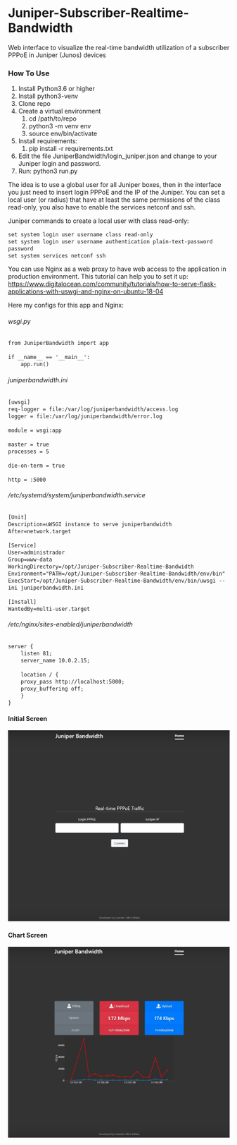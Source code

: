 # Juniper-Subscriber-Realtime-Bandwidth
Web interface to visualize the real-time bandwidth utilization of a subscriber PPPoE in Juniper (Junos) devices

### How To Use
1. Install Python3.6 or higher
1. Install python3-venv
1. Clone repo
1. Create a virtual environment
    1. cd /path/to/repo
    1. python3 -m venv env
    1. source env/bin/activate
1. Install requirements: 
    1. pip install -r requirements.txt 
1. Edit the file JuniperBandwidth/login_juniper.json and change to your Juniper login and password.
1. Run: python3 run.py

The idea is to use a global user for all Juniper boxes, then in the interface you just need to insert login PPPoE and the IP of the Juniper. You can set a local user (or radius) that have at least the same permissions of the class read-only, you also have to enable the services netconf and ssh.

Juniper commands to create a local user with class read-only:
```
set system login user username class read-only
set system login user username authentication plain-text-password password
set system services netconf ssh
```

You can use Nginx as a web proxy to have web access to the application in production environment. This tutorial can help you to set it up:
https://www.digitalocean.com/community/tutorials/how-to-serve-flask-applications-with-uswgi-and-nginx-on-ubuntu-18-04

Here my configs for this app and Nginx:

###### wsgi.py
```
from JuniperBandwidth import app

if __name__ == '__main__':
    app.run()
```

###### juniperbandwidth.ini
```
[uwsgi]
req-logger = file:/var/log/juniperbandwidth/access.log
logger = file:/var/log/juniperbandwidth/error.log

module = wsgi:app

master = true
processes = 5

die-on-term = true

http = :5000
```

###### /etc/systemd/system/juniperbandwidth.service 
```
[Unit]
Description=uWSGI instance to serve juniperbandwidth
After=network.target

[Service]
User=administrador
Group=www-data
WorkingDirectory=/opt/Juniper-Subscriber-Realtime-Bandwidth
Environment="PATH=/opt/Juniper-Subscriber-Realtime-Bandwidth/env/bin"
ExecStart=/opt/Juniper-Subscriber-Realtime-Bandwidth/env/bin/uwsgi --ini juniperbandwidth.ini

[Install]
WantedBy=multi-user.target
```

###### /etc/nginx/sites-enabled/juniperbandwidth 
```
server {
    listen 81;
    server_name 10.0.2.15;

    location / {
	proxy_pass http://localhost:5000;
	proxy_buffering off;
    }
}
```

#### Initial Screen
![Initial_Screen](image_example1.jpeg?raw=true "Initial")

#### Chart Screen
![Chart_Screen](image_example2.jpeg?raw=true "Chart")
